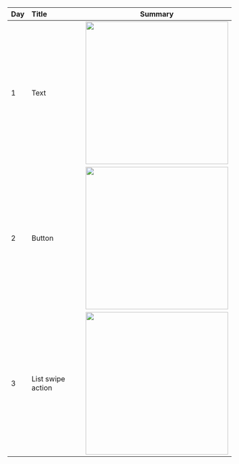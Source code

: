 | Day | Title | Summary |
| :- | :- | :-: |
| 1 | Text | <img src="https://github.com/KokiHirokawa/10-days-of-swiftui/assets/19641837/10d1603b-20c3-4e1a-97c9-6adc3bfec041" width="320"> |
| 2 | Button | <img src="https://github.com/KokiHirokawa/10-days-of-swiftui/assets/19641837/73fa63ae-87ea-4de3-9dfd-e82ecc2cc46f" width="320"> |
| 3 | List swipe action | <img src="https://github.com/KokiHirokawa/10-days-of-swiftui/assets/19641837/d98bf7cc-d1f2-4376-b6be-3d2936500c07" width="320"> |